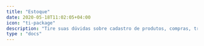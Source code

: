 ```yaml
---
title: "Estoque"
date: 2020-05-18T11:02:05+04:00
icon: "ti-package"
description: "Tire suas dúvidas sobre cadastro de produtos, compras, transferências, entre outros"
type : "docs"
---
```

